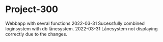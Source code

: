 # Project-300
Webbapp with sevral functions
2022-03-31 Sucessfully combined loginsystem with db lånesystem.
2022-03-31 Lånesystem not displaying correctly due to the changes. 
